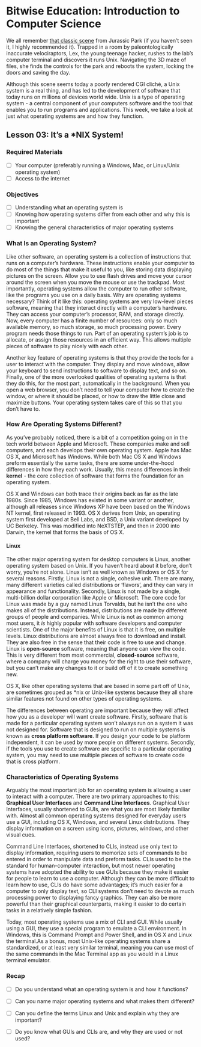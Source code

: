 # Bitwise Education: Introduction to Computer Science

We all remember [that classic scene](http://www.wired.com/2015/06/tech-time-warp-time-unix-saved-day-jurassic-park/) from Jurassic Park (if you haven’t seen it, I highly recommended it). Trapped in a room by paleontologically inaccurate velociraptors, Lex, the young teenage hacker, rushes to the lab’s computer terminal and discovers it runs Unix. Navigating the 3D maze of files, she finds the controls for the park and reboots the system, locking the doors and saving the day.

Although this scene seems today a poorly rendered CGI cliché, a Unix system is a real thing, and has led to the development of software that today runs on millions of devices world wide. Unix is a type of operating system - a central component of your computers software and the tool that enables you to run programs and applications. This week, we take a look at just what operating systems are and how they function.

## Lesson 03: It’s a *NIX System!
### Required Materials
* [ ] Your computer (preferably running a Windows, Mac, or Linux/Unix operating system)
* [ ] Access to the internet

### Objectives
* [ ] Understanding what an operating system is
* [ ] Knowing how operating systems differ from each other and why this is important
* [ ] Knowing the general characteristics of major operating systems

### What Is an Operating System?
Like other software, an operating system is a collection of instructions that runs on a computer’s hardware. These instructions enable your computer to do most of the things that make it useful to you, like storing data displaying pictures on the screen. Allow you to use flash drives and move your cursor around the screen when you move the mouse or use the trackpad. Most importantly, operating systems allow the computer to run other software, like the programs you use on a daily basis. Why are operating systems necessary? Think of it like this: operating systems are very low-level pieces software, meaning that they interact directly with a computer’s hardware. They can access your computer’s processor, RAM, and storage directly. Now, every computer has a finite number of resources: only so much available memory, so much storage, so much processing power. Every program needs those things to run. Part of an operating system’s job is to allocate, or assign those resources in an efficient way. This allows multiple pieces of software to play nicely with each other.

Another key feature of operating systems is that they provide the tools for a user to interact with the computer. They display  and move windows, allow your keyboard to send instructions to software to display text, and so on. Finally, one of the more overlooked qualities of operating systems is that they do this, for the most part, automatically in the background. When you open a web browser, you don’t need to tell your computer how to create the window, or where it should be placed, or how to draw the little close and maximize buttons. Your operating system takes care of this so that you don’t have to.

### How Are Operating Systems Different?
As you’ve probably noticed, there is a bit of a competition going on in the tech world between Apple and Microsoft. These companies make and sell computers, and each develops their own operating system. Apple has Mac OS X, and Microsoft has Windows. While both Mac OS X and Windows preform essentially the same tasks, there are some under-the-hood differences in how they each work. Usually, this means differences in their **kernel** - the core collection of software that forms the foundation for an operating system.

OS X and Windows can both trace their origins back as far as the late 1980s. Since 1985, Windows has existed in some variant or another, although all releases since Windows XP have been based on the Windows NT kernel, first released in 1993. OS X derives from Unix, an operating system first developed at Bell Labs, and BSD, a Unix variant developed by UC Berkeley. This was modified into NeXTSTEP, and then in 2000 into Darwin, the kernel that forms the basis of OS X. 

#### Linux
The other major operating system for desktop computers is Linux, another operating system based on Unix. If you haven’t heard about it before, don’t worry, you’re not alone. Linux isn’t as well known as Windows or OS X for several reasons. Firstly, Linux is not a single, cohesive unit. There are many, many different varieties called distributions or ‘flavors’, and they can vary in appearance and functionality. Secondly, Linux is not made by a single, multi-billion dollar corporation like Apple or Microsoft. The core code for Linux was made by a guy named Linus Torvalds, but he isn’t the one who makes all of the distributions. Instead, distributions are made by different groups of people and companies. While Linux is not as common among most users, it *is* highly popular with software developers and computer scientists. One of the major benefits of Linux is that it is free, on multiple levels. Linux distributions are almost always free to download and install. They are also free in the sense that their code is free to use and change. Linux is **open-source** software, meaning that anyone can view the code. This is very different from most commercial, **closed-source** software, where a company will charge you money for the right to use their software, but you can’t make any changes to it or build off of it to create something new.

OS X, like other operating systems that are based in some part off of Unix, are sometimes grouped as *nix or Unix-like systems because they all share similar features not found on other types of operating systems.

The differences between operating are important because they will affect how you as a developer will want create software. Firstly, software that is made for a particular operating system won’t always run on a system it was not designed for. Software that is designed to run on multiple systems is known as **cross platform software**. If you design your code to be platform independent, it can be used by more people on different systems. Secondly, if the tools you use to create software are specific to a particular operating system, you may need to use multiple pieces of software to create code that is cross platform.

### Characteristics of Operating Systems
Arguably the most important job for an operating system is allowing a user to interact with a computer. There are two primary approaches to this: **Graphical User Interfaces** and **Command Line Interfaces**. Graphical User Interfaces, usually shortened to GUIs, are what you are most likely familiar with. Almost all common operating systems designed for everyday users use a GUI, including OS X, Windows, and several Linux distributions. They display information on a screen using icons, pictures, windows, and other visual cues.

Command Line Interfaces, shortened to CLIs, instead use only text to display information, requiring users to memorize sets of commands to be entered in order to manipulate data and preform tasks. CLIs used to be the standard for human-computer interaction, but most newer operating systems have adopted the ability to use GUIs because they make it easier for people to learn to use a computer. Although they can be more difficult to learn how to use, CLIs do have some advantages; it’s much easier for a computer to only display text, so CLI systems don’t need to devote as much processing power to displaying fancy graphics. They can also be more powerful than their graphical counterparts, making it easier to do certain tasks in a relatively simple fashion.

Today, most operating systems use a mix of CLI and GUI. While usually using a GUI, they use a special program to emulate a CLI environment. In Windows, this is Command Prompt and Power Shell, and in OS X and Linux the terminal.As a bonus, most Unix-like operating systems share a standardized, or at least very similar terminal, meaning you can use most of the same commands in the Mac Terminal app as you would in a Linux terminal emulator.

### Recap
* [ ] Do you understand what an operating system is and how it functions?
* [ ] Can you name major operating systems and what makes them different?
* [ ] Can you define the terms Linux and Unix and explain why they are important?
* [ ] Do you know what GUIs and CLIs are, and why they are used or not used?


